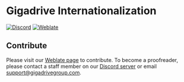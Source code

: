 # Gigadrive Internationalization
[![Discord](https://discordapp.com/api/guilds/389140727243735053/embed.png)](https://gigadrivegroup.com/community)
[![Weblate](https://translate-yoshino.gigadrivegroup.com/weblate/widgets/gigadrive/-/website/svg-badge.svg)](https://gigadrivegroup.com/translate)

## Contribute
Please visit our [Weblate page](https://gigadrivegroup.com/translate) to contribute. To become a proofreader, please contact a staff member on our [Discord server](https://gigadrivegroup.com/community) or email [support@gigadrivegroup.com](mailto:support@gigadrivegroup.com).